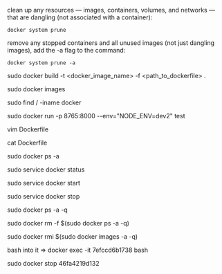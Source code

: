 clean up any resources — images, containers, volumes, and networks — that are dangling (not associated with a container):

`docker system prune`

remove any stopped containers and all unused images (not just dangling images), add the -a flag to the command:

`docker system prune -a`



sudo docker build -t <docker_image_name> -f <path_to_dockerfile> .

sudo docker images

sudo find / -iname docker

sudo docker run -p 8765:8000  --env="NODE_ENV=dev2"  test

vim Dockerfile

cat Dockerfile

sudo docker ps -a

sudo service docker status

sudo service docker start

sudo service docker stop

sudo docker ps -a -q

sudo docker rm -f $(sudo docker ps -a -q)

sudo docker rmi $(sudo docker images -a -q)

bash into it => docker exec -it 7efccd6b1738 bash

sudo docker stop 46fa4219d132
